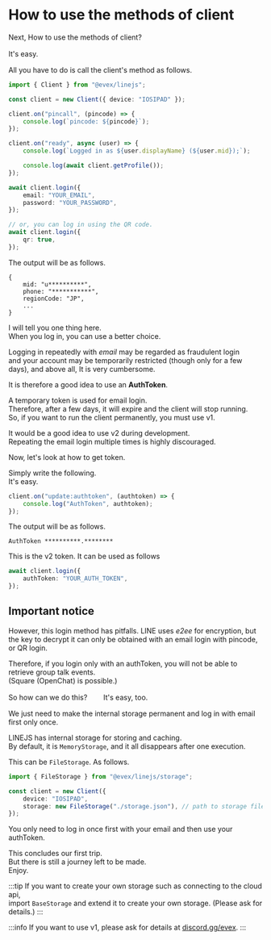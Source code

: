 # How to use the methods of client

Next, How to use the methods of client?

It's easy. 　

All you have to do is call the client's method as follows.

```ts
import { Client } from "@evex/linejs";

const client = new Client({ device: "IOSIPAD" });

client.on("pincall", (pincode) => {
	console.log(`pincode: ${pincode}`);
});

client.on("ready", async (user) => {
	console.log(`Logged in as ${user.displayName} (${user.mid});`);

	console.log(await client.getProfile());
});

await client.login({
	email: "YOUR_EMAIL",
	password: "YOUR_PASSWORD",
});

// or, you can log in using the QR code.
await client.login({
	qr: true,
});
```

The output will be as follows.

```console
{
	mid: "u**********",
	phone: "***********",
	regionCode: "JP",
    ...
}
```

I will tell you one thing here.\
When you log in, you can use a better choice.

Logging in repeatedly with _email_ may be regarded as fraudulent login\
and your account may be temporarily restricted (though only for a few days), and
above all, It is very cumbersome.

It is therefore a good idea to use an **AuthToken**.

A temporary token is used for email login.\
Therefore, after a few days, it will expire and the client will stop running.\
So, if you want to run the client permanently, you must use v1.

It would be a good idea to use v2 during development.\
Repeating the email login multiple times is highly discouraged.

Now, let's look at how to get token.

Simply write the following.\
It's easy.

```ts
client.on("update:authtoken", (authtoken) => {
	console.log("AuthToken", authtoken);
});
```

The output will be as follows.

```console
AuthToken **********.********
```

This is the v2 token. It can be used as follows

```ts
await client.login({
	authToken: "YOUR_AUTH_TOKEN",
});
```

## Important notice

However, this login method has pitfalls. LINE uses _e2ee_ for encryption, but
the key to decrypt it can only be obtained with an email login with pincode, or
QR login.

Therefore, if you login only with an authToken, you will not be able to retrieve
group talk events.\
(Square (OpenChat) is possible.)

So how can we do this?　　 It's easy, too.

We just need to make the internal storage permanent and log in with email first
only once.

LINEJS has internal storage for storing and caching.\
By default, it is `MemoryStorage`, and it all disappears after one execution.

This can be `FileStorage`. As follows.

```ts
import { FileStorage } from "@evex/linejs/storage";

const client = new Client({
	device: "IOSIPAD",
	storage: new FileStorage("./storage.json"), // path to storage file (This is secret file)
});
```

You only need to log in once first with your email and then use your authToken.

This concludes our first trip.\
But there is still a journey left to be made.\
Enjoy.

:::tip
If you want to create your own storage such as connecting to the cloud api,\
import `BaseStorage` and extend it to create your own storage. (Please ask for
details.)
:::

:::info
If you want to use v1, please ask for details at
[discord.gg/evex](https://discord.gg/evex).
:::
